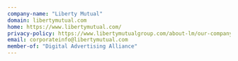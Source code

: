 ```yaml
---
company-name: "Liberty Mutual"
domain: libertymutual.com
home: https://www.libertymutual.com/
privacy-policy: https://www.libertymutualgroup.com/about-lm/our-company/privacy-policy
email: corporateinfo@libertymutual.com
member-of: "Digital Advertising Alliance"
---
```




